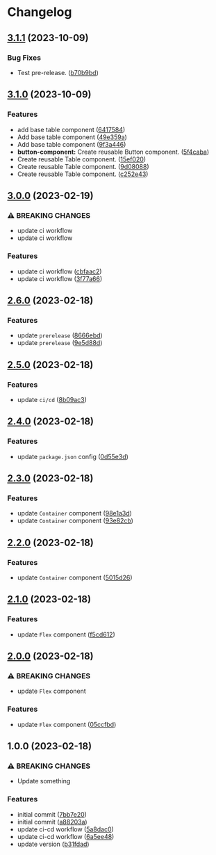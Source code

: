 # Changelog

## [3.1.1](https://github.com/pvduc-dev/plana-ui-v1/compare/v3.1.0...v3.1.1) (2023-10-09)


### Bug Fixes

* Test pre-release. ([b70b9bd](https://github.com/pvduc-dev/plana-ui-v1/commit/b70b9bd04e18a0d64d82119435ffb9459275918f))

## [3.1.0](https://github.com/pvduc-dev/plana-ui-v1/compare/v3.0.0...v3.1.0) (2023-10-09)


### Features

* add base table component ([6417584](https://github.com/pvduc-dev/plana-ui-v1/commit/64175841ab77bf14ebcacd19f66569838e584e05))
* Add base table component ([49e359a](https://github.com/pvduc-dev/plana-ui-v1/commit/49e359ad2b397708d0c55ce04f6e42156092f879))
* Add base table component ([9f3a446](https://github.com/pvduc-dev/plana-ui-v1/commit/9f3a44677845b994d26497054bc1b426e59817c9))
* **button-component:** Create reusable Button component. ([5f4caba](https://github.com/pvduc-dev/plana-ui-v1/commit/5f4caba6d68f86d3d34f094ea1573ddb02776253))
* Create reusable Table component. ([15ef020](https://github.com/pvduc-dev/plana-ui-v1/commit/15ef0207cf94b422340ed1199e1cc1f3dae84d9c))
* Create reusable Table component. ([9d08088](https://github.com/pvduc-dev/plana-ui-v1/commit/9d08088863b0823cbf78fdaa9f70b58e2065e2fc))
* Create reusable Table component. ([c252e43](https://github.com/pvduc-dev/plana-ui-v1/commit/c252e43b924b50eabb7a8a2a4c31cb91d055c50b))

## [3.0.0](https://github.com/pvduc-dev/plana-ui/compare/v2.6.0...v3.0.0) (2023-02-19)


### ⚠ BREAKING CHANGES

* update ci workflow
* update ci workflow

### Features

* update ci workflow ([cbfaac2](https://github.com/pvduc-dev/plana-ui/commit/cbfaac2f34586947affbdffb0fbd6c48929695b5))
* update ci workflow ([3f77a66](https://github.com/pvduc-dev/plana-ui/commit/3f77a66d41abe625ba43e5bf45497d87afaad3e6))

## [2.6.0](https://github.com/pvduc-dev/plana-ui/compare/v2.5.0...v2.6.0) (2023-02-18)


### Features

* update `prerelease` ([8666ebd](https://github.com/pvduc-dev/plana-ui/commit/8666ebd537e93d1be2be0b0631c9ccc034b049eb))
* update `prerelease` ([9e5d88d](https://github.com/pvduc-dev/plana-ui/commit/9e5d88db50e5fe4a1f0dec5caebb424cde53d928))

## [2.5.0](https://github.com/pvduc-dev/plana-ui/compare/v2.4.0...v2.5.0) (2023-02-18)


### Features

* update `ci/cd` ([8b09ac3](https://github.com/pvduc-dev/plana-ui/commit/8b09ac391727322e0965a3d34868b23612f20f81))

## [2.4.0](https://github.com/pvduc-dev/plana-ui/compare/v2.3.0...v2.4.0) (2023-02-18)


### Features

* update `package.json` config ([0d55e3d](https://github.com/pvduc-dev/plana-ui/commit/0d55e3d41c3232a13393e4000d37e5720a52b1bf))

## [2.3.0](https://github.com/pvduc-dev/plana-ui/compare/v2.2.0...v2.3.0) (2023-02-18)


### Features

* update `Container` component ([98e1a3d](https://github.com/pvduc-dev/plana-ui/commit/98e1a3d1912ef2e4cbac3b3197949a3eff41a781))
* update `Container` component ([93e82cb](https://github.com/pvduc-dev/plana-ui/commit/93e82cb6088cae49af5c2e6adaa4e89edcca9d1e))

## [2.2.0](https://github.com/pvduc-dev/plana-ui/compare/v2.1.0...v2.2.0) (2023-02-18)


### Features

* update `Container` component ([5015d26](https://github.com/pvduc-dev/plana-ui/commit/5015d26dda65384f117a5ce337b31012a795ed5a))

## [2.1.0](https://github.com/pvduc-dev/plana-ui/compare/v2.0.0...v2.1.0) (2023-02-18)


### Features

* update `Flex` component ([f5cd612](https://github.com/pvduc-dev/plana-ui/commit/f5cd612568ee43298ed98372bb466ccc84214cb7))

## [2.0.0](https://github.com/pvduc-dev/plana-ui/compare/v1.0.0...v2.0.0) (2023-02-18)


### ⚠ BREAKING CHANGES

* update `Flex` component

### Features

* update `Flex` component ([05ccfbd](https://github.com/pvduc-dev/plana-ui/commit/05ccfbd2406a9879d05b743c59ebea76a0e959c3))

## 1.0.0 (2023-02-18)


### ⚠ BREAKING CHANGES

* Update something

### Features

* initial commit ([7bb7e20](https://github.com/pvduc-dev/plana-ui/commit/7bb7e200ad9e22c46022daa570d0360e024c9717))
* initial commit ([a88203a](https://github.com/pvduc-dev/plana-ui/commit/a88203ae0985dd61d8138cfdad0d9e39b8a7d532))
* update ci-cd workflow ([5a8dac0](https://github.com/pvduc-dev/plana-ui/commit/5a8dac02fac86e18409ccdd9cf48e7ffae42f4c5))
* update ci-cd workflow ([6a5ee48](https://github.com/pvduc-dev/plana-ui/commit/6a5ee48569a5bdf25ad01f75b8034c240489b94a))
* update version ([b31fdad](https://github.com/pvduc-dev/plana-ui/commit/b31fdadc4737928b76b13c02d91c26c6e644e535))
